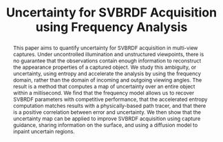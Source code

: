 ---
title: "Uncertainty for SVBRDF Acquisition using Frequency Analysis"
layout: publication
categories:
  - Publications
tags:
  - Material Acquisition
  - SVBRDF
  - Uncertainty
  - Entropy
last_modified_at: 2025-04-24T10:21:00-01:00
venue: "SIGGRAPH 2025"
abstract: "This paper aims to quantify uncertainty for SVBRDF acquisition in multi-view captures. Under uncontrolled illumination and unstructured viewpoints, there is no guarantee that the observations contain enough information to reconstruct the appearance properties of a captured object. We study this ambiguity, or uncertainty, using entropy and accelerate the analysis by using the frequency domain, rather than the domain of incoming and outgoing viewing angles. The result is a method that computes a map of uncertainty over an entire object within a millisecond. We find that the frequency model allows us to recover SVBRDF parameters with competitive performance, that the accelerated entropy computation matches results with a physically-based path tracer, and that there is a positive correlation between error and uncertainty. We then show that the uncertainty map can be applied to improve SVBRDF acquisition using capture guidance, sharing information on the surface, and using a diffusion model to inpaint uncertain regions."
authors: "<b>R. Wiersma</b>, J. Philip, M. Hasan, K. Mullia, F. Luan, E. Eisemann, V. Deschaintre"
type: "Article"
doi: "10.1145/3721238.3730592"
# pdf: "https://graphics.tudelft.nl/~klaus/papers/Gravo_MG.pdf"
projectpage: "https://svbrdf-uncertainty.github.io"
code: "https://svbrdf-uncertainty.github.io"
img: "/assets/img/publications/svbrdf_uncertainty.jpg"
bib: "@inproceedings{wiersma2025svbrdfuncertainty,<br />
  author = {Wiersma, Ruben and Philip, Julien and Hašan, Miloš and Mullia, Krishna and Luan, Fujun and Eisemann, Elmar and Deschaintre, Valentin},<br />
  title = {Uncertainty for SVBRDF Acquisition using Frequency Analysis},<br />
  year = {2025},<br />
  isbn = {979-8-4007-1540-2/2025/08},<br />
  publisher = {Association for Computing Machinery},<br />
  address = {New York, NY, USA},<br />
  url = {https://doi.org/10.1145/3721238.3730592},<br />
  doi = {10.1145/3721238.3730592},<br />
  booktitle = {SIGGRAPH Conference Papers '25},<br />
  location = {Vancouver, BC, CA},<br />
  series = {SIGGRAPH Conference Papers '25}<br />
}"
---